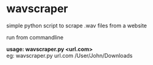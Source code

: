 # wavscraper
simple python script to scrape .wav files from a website

run from commandline

<b>usage: wavscraper.py <url.com> <userpath></b> 
<br>
eg: wavscraper.py url.com /User/John/Downloads
